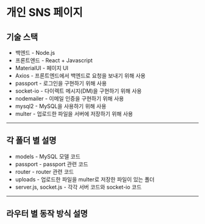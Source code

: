 # 개인 SNS 페이지

## 기술 스택

* 백엔드 - Node.js 
* 프론트엔드 - React + Javascript
* MaterialUI - 페이지 UI
* Axios - 프론트엔드에서 백엔드로 요청을 보내기 위해 사용
* passport - 로그인을 구현하기 위해 사용
* socket-io - 다이렉트 메시지(DM)을 구현하기 위해 사용
* nodemailer - 이메일 인증을 구현하기 위해 사용 
* mysql2 - MySQL을 사용하기 위해 사용
* multer - 업로드한 파일을 서버에 저장하기 위해 사용

***

## 각 폴더 별 설명

* models - MySQL 모델 코드
* passport - passport 관련 코드
* router - router 관련 코드
* uploads - 업로드한 파일을 multer로 저장한 파일이 있는 폴더
* server.js, socket.js - 각각 서버 코드와 socket-io 코드

***

## 라우터 별 동작 방식 설명

